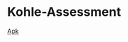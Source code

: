 # Kohle-Assessment


[Apk](https://github.com/mridul-dhiman/Kohli-Assessment/blob/master/app/release/app-release.apk)
